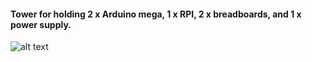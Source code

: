 #### Tower for holding 2 x Arduino mega, 1 x RPI, 2 x breadboards, and 1 x power supply.

![alt text](https://github.com/sronilsson/microcontrol_tower/blob/master/Pic1.jpg)
 